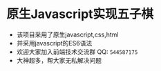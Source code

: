 原生Javascript实现五子棋
======
  * 该项目采用了原生javascript,css,html
  * 并采用javascript的ES6语法
  * 欢迎大家加入前端技术交流群 QQ: `544587175`
  * 大神超多，帮大家无私解决问题

